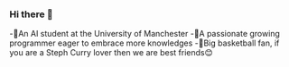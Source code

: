 ### Hi there 👋

-🤖️An AI student at the University of Manchester
-📖A passionate growing programmer eager to embrace more knowledges
-🏀Big basketball fan, if you are a Steph Curry lover then we are best friends😊




<!--
**ruotongding/ruotongding** is a ✨ _special_ ✨ repository because its `README.md` (this file) appears on your GitHub profile.

Here are some ideas to get you started:

- 🔭 I’m currently working on ...
- 🌱 I’m currently learning ...
- 👯 I’m looking to collaborate on ...
- 🤔 I’m looking for help with ...
- 💬 Ask me about ...
- 📫 How to reach me: ...
- 😄 Pronouns: ...
- ⚡ Fun fact: ...
-->
